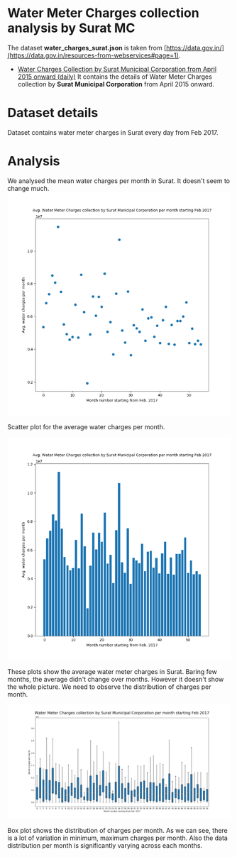 # Water Meter Charges collection analysis by Surat MC

The dataset **water_charges_surat.json** is taken from [https://data.gov.in/](https://data.gov.in/resources-from-webservices#page=1).
 
- [Water Charges Collection by Surat Municipal Corporation from April 2015 onward (daily)](https://data.gov.in/resources-from-web-service/4206781) 
It contains the details of Water Meter Charges collection by **Surat Municipal Corporation** from April 2015 onward.

# Dataset details

Dataset contains water meter charges in Surat every day from Feb 2017.

# Analysis

We analysed the mean water charges per month in Surat. It doesn't seem to change much.
![alt text](https://github.com/IISCAditayTripathi/ds200/blob/master/scatter_plot_water_charges_surat.png)

Scatter plot for the average water charges per month.

![alt text](https://github.com/IISCAditayTripathi/ds200/blob/master/bar_plot_water_charges_surat.png)

These plots show the average water meter charges in Surat. Baring few months, the average didn't change over months. However it doesn't show the whole picture. We need to observe the distribution of charges per month.

![alt text](https://github.com/IISCAditayTripathi/ds200/blob/master/box_plot_water_charges_surat.png)

Box plot shows the distribution of charges per month. As we can see, there is a lot of variation in minimum, maximum charges per month. Also the data distribution per month is significantly varying across each months.